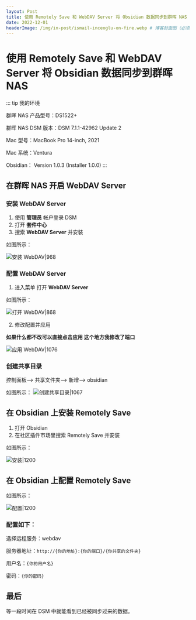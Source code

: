 ```yaml
---
layout: Post
title: 使用 Remotely Save 和 WebDAV Server 将 Obsidian 数据同步到群晖 NAS
date: 2022-12-01
headerImage: /img/in-post/ismail-inceoglu-on-fire.webp # 博客封面图（必须，即使上一项选了 false，因为图片也需要在首页显示)
---
```

# 使用 Remotely Save 和 WebDAV Server 将 Obsidian 数据同步到群晖 NAS

::: tip  我的环境

群晖 NAS 产品型号：DS1522+

群晖 NAS DSM 版本：DSM 7.1.1-42962 Update 2

Mac 型号：MacBook Pro 14-inch, 2021

Mac 系统：Ventura

Obsidian： Version 1.0.3 (Installer 1.0.0)
:::

## 在群晖 NAS 开启 WebDAV Server

###  安装 WebDAV Server

1. 使用 **管理员** 帐户登录 DSM
2. 打开 **套件中心**
3. 搜索 **WebDAV Server** 并安装

如图所示：

![安装 WebDAV|968](/assets/nas-install-webdav.png)

###  配置 WebDAV Server

1. 进入菜单 打开 **WebDAV Server**

如图所示：

![打开 WebDAV|868](/assets/nas-open-webdav.png)

2. 修改配置并应用

**如果什么都不改可以直接点击应用 这个地方我修改了端口**

![应用 WebDAV|1076](/assets/nas-apply-webdav.png)

### 创建共享目录

控制面板--> 共享文件夹--> 新增--> obsidian

如图所示：
![创建共享目录|1067](/assets/nas-share-create-obs.png)

## 在 Obsidian 上安装 Remotely Save

1. 打开 Obsidian
2. 在社区插件市场里搜索 Remotely Save 并安装

如图所示：

![安装|1200](/assets/obs-plugin-remotely-install.png)

## 在 Obsidian 上配置 Remotely Save

如图所示：

![配置|1200](/assets/obs-plugin-remotely-set.png)

###  配置如下：

选择远程服务：webdav

服务器地址：`http://{你的地址}:{你的端口}/{你共享的文件夹}`

用户名：`{你的用户名}`

密码：`{你的密码}`

## 最后

等一段时间在 DSM 中就能看到已经被同步过来的数据。
